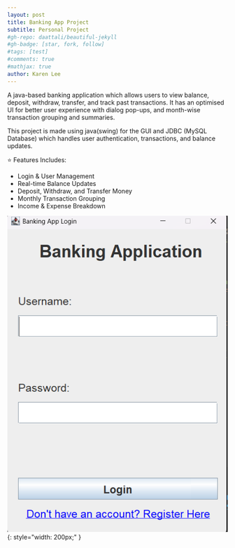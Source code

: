 ```yaml
---
layout: post
title: Banking App Project
subtitle: Personal Project
#gh-repo: daattali/beautiful-jekyll
#gh-badge: [star, fork, follow]
#tags: [test]
#comments: true
#mathjax: true
author: Karen Lee
---
```



A java-based banking application which allows users to view balance, deposit, withdraw, transfer, and track past transactions. It has an optimised UI for better user experience with dialog pop-ups, and month-wise transaction grouping and summaries.

This project is made using java(swing) for the GUI and JDBC (MySQL Database) which handles user authentication, transactions, and balance updates. 

⭐ Features Includes:
- Login & User Management
- Real-time Balance Updates
- Deposit, Withdraw, and Transfer Money
- Monthly Transaction Grouping
- Income & Expense Breakdown


![Bank App Gui](/assets/img/bankingApp1.png){: style="width: 200px;" }



<!-- How about a yummy crepe?

![Crepe](https://beautifuljekyll.com/assets/img/crepe.jpg)

It can also be centered!

![Crepe](https://beautifuljekyll.com/assets/img/crepe.jpg){: .mx-auto.d-block :}

Here's a code chunk:

~~~
var foo = function(x) {
  return(x + 5);
}
foo(3)
~~~

And here is the same code with syntax highlighting:

```javascript
var foo = function(x) {
  return(x + 5);
}
foo(3)
```

And here is the same code yet again but with line numbers:

{% highlight javascript linenos %}
var foo = function(x) {
  return(x + 5);
}
foo(3)
{% endhighlight %}

## Boxes
You can add notification, warning and error boxes like this:

### Notification

{: .box-note}
**Note:** This is a notification box.

### Warning

{: .box-warning}
**Warning:** This is a warning box.

### Error

{: .box-error}
**Error:** This is an error box.

## Local URLs in project sites {#local-urls}

When hosting a *project site* on GitHub Pages (for example, `https://USERNAME.github.io/MyProject`), URLs that begin with `/` and refer to local files may not work correctly due to how the root URL (`/`) is interpreted by GitHub Pages. You can read more about it [in the FAQ](https://beautifuljekyll.com/faq/#links-in-project-page). To demonstrate the issue, the following local image will be broken **if your site is a project site:**

![Crepe](/assets/img/crepe.jpg)

If the above image is broken, then you'll need to follow the instructions [in the FAQ](https://beautifuljekyll.com/faq/#links-in-project-page). Here is proof that it can be fixed:

![Crepe]({{ '/assets/img/crepe.jpg' | relative_url }})

<details markdown="1">
<summary>Click here!</summary>
Here you can see an **expandable** section
</details>


==end -->